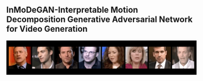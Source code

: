 ## InMoDeGAN-Interpretable Motion Decomposition Generative Adversarial Network for Video Generation

<img src="teaser.gif" width="500">
